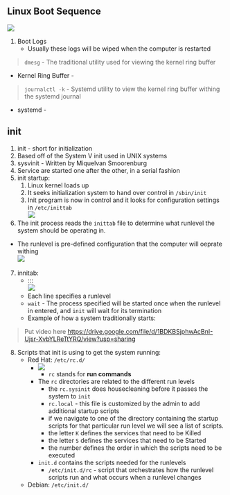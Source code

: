 ## Linux Boot Sequence

![](https://i.imgur.com/xWBTZSG.gif)

1. Boot Logs
   - Usually these logs will be wiped when the computer is restarted

> ``dmesg`` - The traditional utility used for viewing the kernel ring buffer

- Kernel Ring Buffer -

> ``journalctl -k`` - Systemd utility to view the kernel ring buffer withing the systemd journal

- systemd -

## init

1. init - short for initialization
2. Based off of the System V init used in UNIX systems
3. sysvinit - Written by Miquelvan Smoorenburg
4. Service are started one after the other, in a serial fashion
5. init startup:
   1. Linux kernel loads up
   2. It seeks initialization system to hand over control in ``/sbin/init``
   3. Init program is now in control and it looks for configuration settings in ``/etc/inittab``<br>
![](https://i.imgur.com/jTcEnzt.gif)
6. The init process reads the ``inittab`` file to determine what runlevel the system should be operating in.
- The runlevel is pre-defined configuration that the computer will oeprate withing<br>
![](https://i.imgur.com/mUMj5lO.gif)
7. innitab:
   - <identifier>:<runlevel>:<action>:<process><br>
![](https://i.imgur.com/5CK7olH.gif)
   - Each line specifies a runlevel
   - ``wait`` - The process specified will be started once when the runlevel in entered, and ``init`` will wait for its termination
   - Example of how a system traditionally starts:
>	 Put video here https://drive.google.com/file/d/1BDKBSjphwAcBnI-Ujsr-XvbYLReTtYRQ/view?usp=sharing

8. Scripts that init is using to get the system running:
   - Red Hat: ``/etc/rc.d/``
     - ![](https://i.imgur.com/2jPMnje.gif)
	   - ``rc`` stands for **run commands**
     - The ``rc`` directories are related to the different run levels
		 - the ``rc.sysinit`` does housecleaning before it passes the system to ``init``
		 - ``rc.local`` - this file is customized by the admin to add additional startup scripts
		 - if we navigate to one of the directory containing the startup scripts for that particular run level we will see a list of scripts.
       - the letter ``K`` defines the services that need to be Killed
       - the letter ``S`` defines the services that need to be Started
       - the number defines the order in which the scripts need to be executed
     - ``init.d`` contains the scripts needed for the runlevels
		 - ``/etc/init.d/rc`` - script that orchestrates how the runlevel scripts run and what occurs when a runlevel changes
   - Debian: ``/etc/init.d/``
